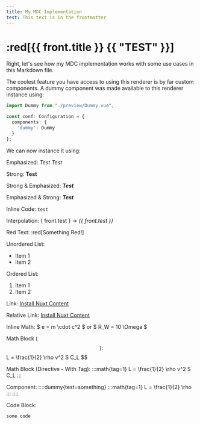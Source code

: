 ```yaml
---
title: My MDC Implementation
test: This text is in the frontmatter
---
```


# :red[{{ front.title }} {{ "TEST" }}]

Right, let's see how my MDC implementation works with some use cases in this
Markdown file.

The coolest feature you have access to using this renderer is by far
custom components. A dummy component was made available to this
renderer instance using:

```typescript
import Dummy from "./preview/Dummy.vue";

const conf: Configuration = {
  components: {
    'dummy': Dummy
  }
};
```

We can now instance it using:

Emphasized: _Test_ *Test*

Strong: **Test**

Strong & Emphasized: **_Test_**

Emphasized & Strong: _**Test**_

Inline Code: `test`

Interpolation: { front.test } -> _{{ front.test }}_

Red Text: :red[Something Red!]

Unordered List:
- Item 1
- Item 2

Ordered List:
1. Item 1
2. Item 2

Link: [Install Nuxt Content](https://vuejs.org/api/application.html#app-config-globalproperties)

Relative Link: [Install Nuxt Content](/get-started)


Inline Math: $ e = m \cdot c^2 $ or $ R_W = 10 \Omega $

Math Block ($$):
$$
L = \frac{1}{2} \rho v^2 S C_L
$$

Math Block (Directive - With Tag):
:::math{tag=1}
L = \frac{1}{2} \rho v^2 S C_L
:::

Component:
::::dummy{test=something}
:::math{tag=1}
L = \frac{1}{2} \rho
:::
::::

Code Block:
```text
some code
```
